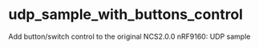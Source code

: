 # udp_sample_with_buttons_control
Add button/switch control to the original NCS2.0.0 nRF9160: UDP sample

